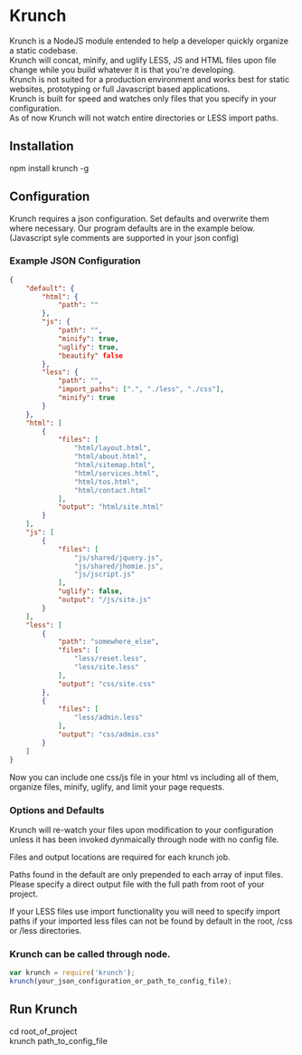 Krunch
======
Krunch is a NodeJS module entended to help a developer quickly organize a static codebase.  
Krunch will concat, minify, and uglify LESS, JS and HTML files upon file change while you build whatever it is that you're developing.  
Krunch is not suited for a production environment and works best for static websites, prototyping or full Javascript based applications.  
Krunch is built for speed and watches only files that you specify in your configuration.  
As of now Krunch will not watch entire directories or LESS import paths.  

Installation
------------
npm install krunch -g

Configuration
-------------
Krunch requires a json configuration. Set defaults and overwrite them where necessary. Our program defaults are in the example below.  
(Javascript syle comments are supported in your json config)

### Example JSON Configuration

```json
{
    "default": {
        "html": {
            "path": ""
        },
        "js": {
            "path": "",
            "minify": true,
            "uglify": true,
            "beautify" false
        },
        "less": {
            "path": "",
            "import_paths": [".", "./less", "./css"],
            "minify": true
        }
    },
    "html": [
        {
            "files": [
                "html/layout.html",
                "html/about.html",
                "html/sitemap.html",
                "html/services.html",
                "html/tos.html",
                "html/contact.html"
            ],
            "output": "html/site.html"
        }
    ],
    "js": [
        {
            "files": [
                "js/shared/jquery.js",
                "js/shared/jhomie.js",
                "js/jscript.js"
            ],
            "uglify": false,
            "output": "/js/site.js"
        }
    ],
    "less": [
        {
            "path": "somewhere_else",
            "files": [
                "less/reset.less",
                "less/site.less"
            ],
            "output": "css/site.css"
        },
        {
            "files": [
                "less/admin.less"
            ],
            "output": "css/admin.css"
        }
    ]
}
```

Now you can include one css/js file in your html vs including all of them, organize files, minify, uglify, and limit your page requests.

### Options and Defaults
Krunch will re-watch your files upon modification to your configuration unless it has been invoked dynmaically through node with no config file.

Files and output locations are required for each krunch job.

Paths found in the default are only prepended to each array of input files. Please specify a direct output file with the full path from root of your project.

If your LESS files use import functionality you will need to specify import paths if your imported less files can not be found by default in the root, /css or /less directories.

### Krunch can be called through node.

```javascript
var krunch = require('krunch');
krunch(your_json_configuration_or_path_to_config_file);
```

Run Krunch
----------
cd root_of_project  
krunch path_to_config_file
